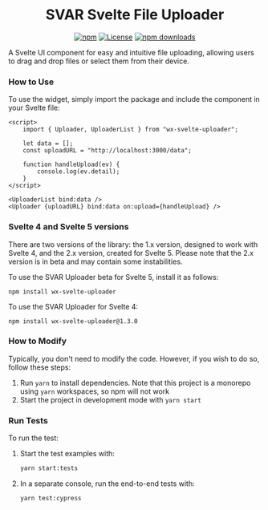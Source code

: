 <div align="center">
	
# SVAR Svelte File Uploader

[![npm](https://img.shields.io/npm/v/wx-svelte-uploader.svg)](https://www.npmjs.com/package/wx-svelte-uploader)
[![License](https://img.shields.io/github/license/svar-widgets/uploader)](https://github.com/svar-widgets/uploader/blob/main/license.txt)
[![npm downloads](https://img.shields.io/npm/dm/wx-svelte-uploader.svg)](https://www.npmjs.com/package/wx-svelte-uploader)

</div>

A Svelte UI component for easy and intuitive file uploading, allowing users to drag and drop files or select them from their device.

### How to Use

To use the widget, simply import the package and include the component in your Svelte file:

```svelte
<script>
	import { Uploader, UploaderList } from "wx-svelte-uploader";

	let data = [];
	const uploadURL = "http://localhost:3000/data";

	function handleUpload(ev) {
		console.log(ev.detail);
	}
</script>

<UploaderList bind:data />
<Uploader {uploadURL} bind:data on:upload={handleUpload} />
```

### Svelte 4 and Svelte 5 versions

There are two versions of the library: the 1.x version, designed to work with Svelte 4, and the 2.x version, created for Svelte 5. Please note that the 2.x version is in beta and may contain some instabilities.

To use the SVAR Uploader beta for Svelte 5, install it as follows:

```
npm install wx-svelte-uploader
```

To use the SVAR Uploader for Svelte 4:

```
npm install wx-svelte-uploader@1.3.0
```

### How to Modify

Typically, you don't need to modify the code. However, if you wish to do so, follow these steps:

1. Run `yarn` to install dependencies. Note that this project is a monorepo using `yarn` workspaces, so npm will not work
2. Start the project in development mode with `yarn start`

### Run Tests

To run the test:

1. Start the test examples with:
    ```sh
    yarn start:tests
    ```
2. In a separate console, run the end-to-end tests with:
    ```sh
    yarn test:cypress
    ```
